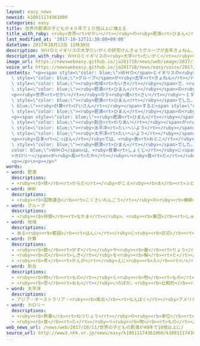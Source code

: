 ```yaml
---
layout: easy_news
newsid: k10011174361000
categories: easy
title: 世界の肥満の子どもが４０年で１０倍以上に増える
title_with_ruby: <ruby>世界<rt>せかい</rt></ruby>の<ruby>肥満<rt>ひまん</rt></ruby>の<ruby>子<rt>こ</rt></ruby>どもが４０<ruby>年<rt>ねん</rt></ruby>で１０<ruby>倍<rt>ばい</rt></ruby><ruby>以上<rt>いじょう</rt></ruby>に<ruby>増<rt>ふ</rt></ruby>える
last_modified_at: '2017-10-12T11:30:00+09:00'
datetime: 2017年10月12日 11時30分
description: ＷＨＯとイギリスの大学だいがくの研究けんきゅうグループが去年きょねん、世界せかいの２００の国くにや地域ちいきで、太ふとりすぎた肥満ひまんの子こどもがどのくらいいるか調しらべました。
description_with_ruby: ＷＨＯとイギリスの<ruby>大学<rt>だいがく</rt></ruby>の<ruby>研究<rt>けんきゅう</rt></ruby>グループが<ruby>去年<rt>きょねん</rt></ruby>、<ruby>世界<rt>せかい</rt></ruby>の２００の<ruby>国<rt>くに</rt></ruby>や<ruby>地域<rt>ちいき</rt></ruby>で、<ruby>太<rt>ふと</rt></ruby>りすぎた<ruby>肥満<rt>ひまん</rt></ruby>の<ruby>子<rt>こ</rt></ruby>どもがどのくらいいるか<ruby>調<rt>しら</rt></ruby>べました。
image_url: https://newswebeasy.github.io/ja201710/news/web/image/2017/10/12/k10011174361000.jpg
voice_url: https://newswebeasy.github.io/ja201710/news/easy/voice/2017/10/12/k10011174361000.mp3
contents: "<p><span style=\"color: blue;\">ＷＨＯ</span>とイギリスの<ruby>大学<rt>だいがく</rt></ruby>の<ruby>研究<rt>けんきゅう</rt></ruby><span\
  \ style=\"color: blue;\">グループ</span>が<ruby>去年<rt>きょねん</rt></ruby>、<ruby>世界<rt>せかい</rt></ruby>の２００の<ruby>国<rt>くに</rt></ruby>や<span\
  \ style=\"color: blue;\"><ruby>地域<rt>ちいき</rt></ruby></span>で、<ruby>太<rt>ふと</rt></ruby>りすぎた<span\
  \ style=\"color: blue;\"><ruby>肥満<rt>ひまん</rt></ruby></span>の<ruby>子<rt>こ</rt></ruby>どもがどのくらいいるか<ruby>調<rt>しら</rt></ruby>べました。</p>\n\
  <p><ruby>世界<rt>せかい</rt></ruby>の５<ruby>歳<rt>さい</rt></ruby>〜１９<ruby>歳<rt>さい</rt></ruby>の<ruby>男<rt>おとこ</rt></ruby>の<ruby>子<rt>こ</rt></ruby>の７．８％、<ruby>女<rt>おんな</rt></ruby>の<ruby>子<rt>こ</rt></ruby>の５．６％が<span\
  \ style=\"color: blue;\"><ruby>肥満<rt>ひまん</rt></ruby></span>でした。<span style=\"color:\
  \ blue;\"><ruby>計算<rt>けいさん</rt></ruby></span>すると<span style=\"color: blue;\"><ruby>肥満<rt>ひまん</rt></ruby></span>の<ruby>子<rt>こ</rt></ruby>どもは１<ruby>億<rt>おく</rt></ruby>２４００<ruby>万<rt>まん</rt></ruby><ruby>人<rt>にん</rt></ruby>になります。１９７５<ruby>年<rt>ねん</rt></ruby>に<ruby>調<rt>しら</rt></ruby>べたときは、<span\
  \ style=\"color: blue;\"><ruby>肥満<rt>ひまん</rt></ruby></span>の<ruby>子<rt>こ</rt></ruby>どもは１％より<ruby>少<rt>すく</rt></ruby>なくて１１００<ruby>万<rt>まん</rt></ruby><ruby>人<rt>にん</rt></ruby>でした。<ruby>去年<rt>きょねん</rt></ruby>は１９７５<ruby>年<rt>ねん</rt></ruby>の１０<ruby>倍<rt>ばい</rt></ruby><ruby>以上<rt>いじょう</rt></ruby>に<ruby>増<rt>ふ</rt></ruby>えています。</p>\n\
  <p><span style=\"color: blue;\"><ruby>肥満<rt>ひまん</rt></ruby></span>の<ruby>子<rt>こ</rt></ruby>どもの<span\
  \ style=\"color: blue;\"><ruby>割合<rt>わりあい</rt></ruby></span>が<ruby>最<rt>もっと</rt></ruby>も<ruby>高<rt>たか</rt></ruby>い<ruby>国<rt>くに</rt></ruby>は、<ruby>男<rt>おとこ</rt></ruby>の<ruby>子<rt>こ</rt></ruby>は<span\
  \ style=\"color: blue;\"><ruby>太平洋<rt>たいへいよう</rt></ruby></span>にあるクック<ruby>諸島<rt>しょとう</rt></ruby>で３３．３％でした。<ruby>女<rt>おんな</rt></ruby>の<ruby>子<rt>こ</rt></ruby>も、<span\
  \ style=\"color: blue;\"><ruby>太平洋<rt>たいへいよう</rt></ruby></span>にあるナウルで３３．４％でした。</p>\n\
  <p><ruby>日本<rt>にっぽん</rt></ruby>では、<ruby>男<rt>おとこ</rt></ruby>の<ruby>子<rt>こ</rt></ruby>の５％、<ruby>女<rt>おんな</rt></ruby>の<ruby>子<rt>こ</rt></ruby>の１．７％が<span\
  \ style=\"color: blue;\"><ruby>肥満<rt>ひまん</rt></ruby></span>でした。</p>\n<p><span style=\"\
  color: blue;\">ＷＨＯ</span>は、<ruby>食事<rt>しょくじ</rt></ruby>に<span style=\"color: blue;\"\
  >カロリー</span>が<ruby>高<rt>たか</rt></ruby>い<ruby>食<rt>た</rt></ruby>べ<ruby>物<rt>もの</rt></ruby>や<ruby>甘<rt>あま</rt></ruby>い<ruby>飲<rt>の</rt></ruby>み<ruby>物<rt>もの</rt></ruby>が<ruby>多<rt>おお</rt></ruby>いことや、あまり<ruby>運動<rt>うんどう</rt></ruby>していないことも<ruby>原因<rt>げんいん</rt></ruby>だと<ruby>言<rt>い</rt></ruby>っています。</p>\n\
  <p></p>\n<p></p>"
words:
- word: 肥満
  descriptions:
  - <ruby><rb>体</rb><rt>からだ</rt></ruby>がこえ<ruby><rb>太</rb><rt>ふと</rt></ruby>っていること。
- word: WHO
  descriptions:
  - <ruby><rb>国際連合</rb><rt>こくさいれんごう</rt></ruby>の<ruby><rb>機関</rb><rt>きかん</rt></ruby>の<ruby><rb>一</rb><rt>ひと</rt></ruby>つ。<ruby><rb>保健衛生問題</rb><rt>ほけんえいせいもんだい</rt></ruby>について、<ruby><rb>世界</rb><rt>せかい</rt></ruby>の<ruby><rb>国々</rb><rt>くにぐに</rt></ruby>が<ruby><rb>協力</rb><rt>きょうりょく</rt></ruby>し<ruby><rb>合</rb><rt>あ</rt></ruby>う<ruby><rb>機関</rb><rt>きかん</rt></ruby>。
- word: グループ
  descriptions:
  - <ruby><rb>仲間</rb><rt>なかま</rt></ruby>。<ruby><rb>集団</rb><rt>しゅうだん</rt></ruby>。
- word: 地域
  descriptions:
  - ある<ruby><rb>範囲</rb><rt>はんい</rt></ruby>に<ruby><rb>区切</rb><rt>くぎ</rt></ruby>られた<ruby><rb>土地</rb><rt>とち</rt></ruby>。
- word: 計算
  descriptions:
  - <ruby><rb>数</rb><rt>かず</rt></ruby>や<ruby><rb>量</rb><rt>りょう</rt></ruby>を<ruby><rb>数</rb><rt>かぞ</rt></ruby>えること。
  - <ruby><rb>式</rb><rt>しき</rt></ruby>を<ruby><rb>解</rb><rt>と</rt></ruby>いて、<ruby><rb>答</rb><rt>こた</rt></ruby>えを<ruby><rb>出</rb><rt>だ</rt></ruby>すこと。
  - <ruby><rb>考</rb><rt>かんが</rt></ruby>えに<ruby><rb>入</rb><rt>い</rt></ruby>れておくこと。
- word: 割合
  descriptions:
  - <ruby><rb>物</rb><rt>もの</rt></ruby>と<ruby><rb>物</rb><rt>もの</rt></ruby>との<ruby><rb>関係</rb><rt>かんけい</rt></ruby>を、<ruby><rb>数</rb><rt>かず</rt></ruby>で<ruby><rb>表</rb><rt>あらわ</rt></ruby>したもの。<ruby><rb>割</rb><rt>わり</rt></ruby>。<ruby><rb>率</rb><rt>りつ</rt></ruby>。<ruby><rb>歩合</rb><rt>ぶあい</rt></ruby>。
  - <ruby><rb>思</rb><rt>おも</rt></ruby>いのほか。<ruby><rb>比較的</rb><rt>ひかくてき</rt></ruby>。
- word: 太平洋
  descriptions:
  - アジア・オーストラリア・<ruby><rb>南北</rb><rt>なんぼく</rt></ruby>アメリカ・<ruby><rb>南極</rb><rt>なんきょく</rt></ruby>の<ruby><rb>五</rb><rt>いつ</rt></ruby>つの<ruby><rb>大陸</rb><rt>たいりく</rt></ruby>に<ruby><rb>囲</rb><rt>かこ</rt></ruby>まれた、<ruby><rb>世界</rb><rt>せかい</rt></ruby>でいちばん<ruby><rb>広</rb><rt>ひろ</rt></ruby>い<ruby><rb>海</rb><rt>うみ</rt></ruby>。
- word: カロリー
  descriptions:
  - <ruby><rb>熱量</rb><rt>ねつりょう</rt></ruby>の<ruby><rb>単位</rb><rt>たんい</rt></ruby>。<ruby><rb>一</rb><rt>いち</rt></ruby>カロリーは、<ruby><rb>一</rb><rt>いち</rt></ruby>グラムの<ruby><rb>水</rb><rt>みず</rt></ruby>の<ruby><rb>温度</rb><rt>おんど</rt></ruby>を<ruby><rb>一度</rb><rt>いちど</rt></ruby>だけ<ruby><rb>上</rb><rt>あ</rt></ruby>げるのに<ruby><rb>必要</rb><rt>ひつよう</rt></ruby>な<ruby><rb>熱量</rb><rt>ねつりょう</rt></ruby>。
  - <ruby><rb>食</rb><rt>た</rt></ruby>べ<ruby><rb>物</rb><rt>もの</rt></ruby>にふくまれている、<ruby><rb>栄養</rb><rt>えいよう</rt></ruby>の<ruby><rb>量</rb><rt>りょう</rt></ruby>をはかる<ruby><rb>単位</rb><rt>たんい</rt></ruby>。ふつうは、キロカロリーを<ruby><rb>単位</rb><rt>たんい</rt></ruby>とする。
web_news_url: /news/web/2017/10/11/世界の子どもの肥満が40年で10倍以上に/
source_url: http://www3.nhk.or.jp/news/easy/k10011174361000/k10011174361000.html
...
```


